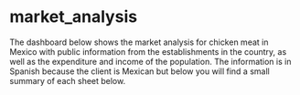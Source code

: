 # market_analysis
The dashboard below shows the market analysis for chicken meat in Mexico with public information from the establishments in the country, as well as the expenditure and income of the population. The information is in Spanish because the client is Mexican but below you will find a small summary of each sheet below.
